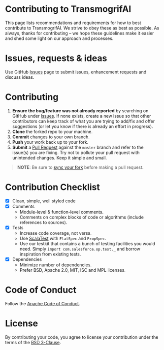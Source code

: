 # Contributing to TransmogrifAI

This page lists recommendations and requirements for how to best contribute to TransmogrifAI. We strive to obey these as best as possible. As always, thanks for contributing – we hope these guidelines make it easier and shed some light on our approach and processes.

# Issues, requests & ideas

Use GitHub [Issues](https://github.com/salesforce/TransmogrifAI/issues) page to submit issues, enhancement requests and discuss ideas.

# Contributing

1. **Ensure the bug/feature was not already reported** by searching on GitHub under [Issues](https://github.com/salesforce/TransmogrifAI/issues).  If none exists, create a new issue so that other contributors can keep track of what you are trying to add/fix and offer suggestions (or let you know if there is already an effort in progress).
3. **Clone** the forked repo to your machine.
4. **Commit** changes to your own branch.
5. **Push** your work back up to your fork.
6. **Submit** a [Pull Request](https://github.com/salesforce/TransmogrifAI/pulls) against the `master` branch and refer to the issue(s) you are fixing. Try not to pollute your pull request with unintended changes. Keep it simple and small.

> **NOTE**: Be sure to [sync your fork](https://help.github.com/articles/syncing-a-fork/) before making a pull request.

# Contribution Checklist

- [x] Clean, simple, well styled code
- [x] Comments
  - Module-level & function-level comments.
  - Comments on complex blocks of code or algorithms (include references to sources).
- [x] Tests
  - Increase code coverage, not versa.
  - Use [ScalaTest](http://www.scalatest.org/) with `FlatSpec` and `PropSpec`.
  - Use our testkit that contains a bunch of testing facilities you would need. Simply `import com.salesforce.op.test._` and borrow inspiration from existing tests.
- [x] Dependencies
  - Minimize number of dependencies.
  - Prefer BSD, Apache 2.0, MIT, ISC and MPL licenses.

# Code of Conduct
Follow the [Apache Code of Conduct](https://www.apache.org/foundation/policies/conduct.html).

# License
By contributing your code, you agree to license your contribution under the terms of the [BSD 3-Clause](https://github.com/salesforce/TransmogrifAI/blob/master/LICENSE).
